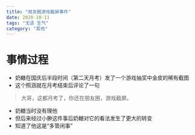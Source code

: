 ```yaml
---
title: "朋友圈游戏截屏事件"
date: 2020-10-11
tags: "无语 生气"
category: "其他"
---
```


# 事情过程

* 奶糖在国庆后半段时间（第二天月考）发了一个游戏抽奖中金皮的稀有截图
* 这个照涵就在月考结束后评论了一句
> 大哥，这都月考了，你还在朋友圈，游戏截屏。


* 奶糖当时没有理他
* 但后来经过小翀这件事后奶糖对它的看法发生了更大的转变
* 知道了他这是“多管闲事”
